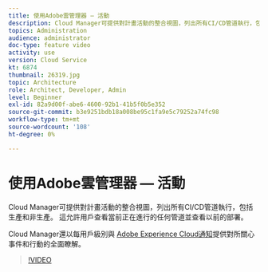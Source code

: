 ```yaml
---
title: 使用Adobe雲管理器 — 活動
description: Cloud Manager可提供對計畫活動的整合視圖，列出所有CI/CD管道執行，包括生產和非生產。 這允許用戶查看當前正在進行的任何管道並查看以前的部署。
topics: Administration
audience: administrator
doc-type: feature video
activity: use
version: Cloud Service
kt: 6874
thumbnail: 26319.jpg
topic: Architecture
role: Architect, Developer, Admin
level: Beginner
exl-id: 82a9d00f-abe6-4600-92b1-41b5f0b5e352
source-git-commit: b3e9251bdb18a008be95c1fa9e5c79252a74fc98
workflow-type: tm+mt
source-wordcount: '108'
ht-degree: 0%

---
```


# 使用Adobe雲管理器 — 活動

Cloud Manager可提供對計畫活動的整合視圖，列出所有CI/CD管道執行，包括生產和非生產。 這允許用戶查看當前正在進行的任何管道並查看以前的部署。

Cloud Manager還以每用戶級別與 [Adobe Experience Cloud通知](https://experienceleague.adobe.com/docs/experience-manager-cloud-manager/using/how-to-use/notifications.html)提供對所關心事件和行動的全面瞭解。

>[!VIDEO](https://video.tv.adobe.com/v/26319?quality=12&learn=on)
